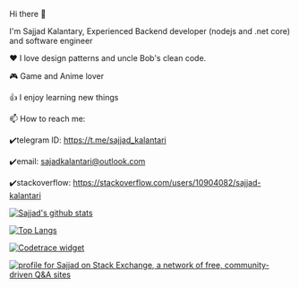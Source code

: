 Hi there 👋

I'm Sajjad Kalantary, Experienced Backend developer (nodejs and .net core) and software engineer

❤️ I love design patterns and uncle Bob's clean code.

🎮 Game and Anime lover

👍 I enjoy learning new things

📫 How to reach me:

✔️telegram ID: https://t.me/sajjad_kalantari

✔️email: sajadkalantari@outlook.com

✔️stackoverflow: https://stackoverflow.com/users/10904082/sajjad-kalantari

[![Sajjad's github stats](https://github-readme-stats.vercel.app/api?username=sajjadkalantari&show_icons=true&count_private=true&include_all_commits=true&theme=radical)](https://github.com/sajjadkalantari)


[![Top Langs](https://github-readme-stats.vercel.app/api/top-langs/?username=sajjadkalantari&langs_count=8&layout=compact&theme=radical)](https://github.com/sajjadkalantari/)
   
   
[![Codetrace widget](https://codetrace.com/widget/sajjadkalantari)](https://codetrace.com/users/sajjadkalantari)


[![profile for Sajjad on Stack Exchange, a network of free, community-driven Q&amp;A sites](https://stackexchange.com/users/flair/10904082.png)](https://stackexchange.com/users/10904082)
